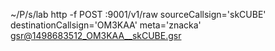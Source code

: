 ~/P/s/lab
http -f POST :9001/v1/raw sourceCallsign='skCUBE' destinationCallsign='OM3KAA' meta='znacka' gsr@1498683512_OM3KAA__skCUBE.gsr
